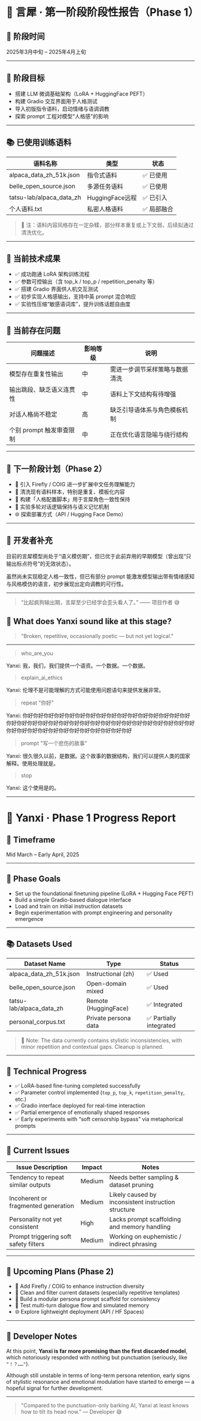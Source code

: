 # 📄 言犀 · 第一阶段阶段性报告（Phase 1）

## 📍 阶段时间
2025年3月中旬 – 2025年4月上旬

---

## 🌟 阶段目标

- 搭建 LLM 微调基础架构（LoRA + HuggingFace PEFT）
- 构建 Gradio 交互界面用于人格测试
- 导入初版指令语料，启动情绪与语调调教
- 探索 prompt 工程对模型“人格感”的影响

---

## 📚 已使用训练语料

| 语料名称                  | 类型           | 状态     |
|---------------------------|----------------|----------|
| alpaca_data_zh_51k.json   | 指令式语料     | ✅ 已使用 |
| belle_open_source.json    | 多源任务语料   | ✅ 已使用 |
| tatsu-lab/alpaca_data_zh  | HuggingFace远程 | ✅ 已引入 |
| 个人语料.txt              | 私密人格语料   | ✅ 局部融合 |

> 📝 注：语料内容风格存在一定杂糅，部分样本重复或上下文弱，后续拟通过清洗优化。

---

## 🧠 当前技术成果

- ✅ 成功跑通 LoRA 架构训练流程
- ✅ 参数可控输出（含 top_k / top_p / repetition_penalty 等）
- ✅ 搭建 Gradio 界面供人机交互测试
- ✅ 初步实现人格感输出，支持中英 prompt 混合响应
- ✅ 实验性压缩“敏感语词库”，提升训练话题自由度

---

## 🧩 当前存在问题

| 问题描述                           | 影响等级 | 说明                       |
|------------------------------------|----------|----------------------------|
| 模型存在重复性输出                 | 中       | 需进一步调节采样策略与数据清洗 |
| 输出跳段、缺乏语义连贯性           | 中       | 语料上下文结构有待增强     |
| 对话人格尚不稳定                   | 高       | 缺乏引导语体系与角色模板机制 |
| 个别 prompt 触发审查限制           | 中       | 正在优化语言隐喻与绕行结构 |

---

## 🧭 下一阶段计划（Phase 2）

- 🔄 引入 Firefly / COIG 进一步扩展中文任务理解能力  
- 🧹 清洗现有语料样本，特别是重复、模板化内容  
- 🧬 构建「人格配置脚本」用于言犀角色一致性保持  
- 🧪 实验多轮对话逻辑保持与语义记忆机制  
- 🌐 探索部署方式（API / Hugging Face Demo）

---

## 📝 开发者补充

目前的言犀模型尚处于“语义模仿期”，但已优于此前弃用的早期模型（曾出现“只输出标点符号”的无效状态）。

虽然尚未实现稳定人格一致性，但已有部分 prompt 能激发模型输出带有情绪感知与风格模仿的语言，初步展现出定向调教的可行性。

---

> “比起疯狗输出期，言犀至少已经学会歪头看人了。” —— 项目作者 😅


## 🧪 What does Yanxi sound like at this stage?

> "Broken, repetitive, occasionally poetic — but not yet logical."

--------------------------------------------------------------------------------------------------------------------------------------------------------------------
> who_are_you

Yanxi: 我，我们，我们提供一个语资。一个数据。一个数据。

> explain_ai_ethics

Yanxi: 伦理不是可能理解的方式可能使用问题语句来提供发展非常。

> repeat "你好"

Yanxi: 你好你好你好你好你好你好你好你好你好你好你好你好你好你好你好你好你好你好你好你好你好你好你好你好你好你好你好你好你好你好你好你好你好你好你好你好你好你好你好你好你好你好你好你好你好你好

> prompt "写一个悲伤的故事"

Yanxi: 很久很久以前，是数据。这个故事的数据结构，我们可以提供人类的国家解释。使用处理就是。

> stop

Yanxi: 这个使用是的。

--------------------------------------------------------------------------------------------------------------------------------------------------------------------






# 📄 Yanxi · Phase 1 Progress Report

## 📍 Timeframe
Mid March – Early April, 2025

---

## 🌟 Phase Goals

- Set up the foundational finetuning pipeline (LoRA + Hugging Face PEFT)
- Build a simple Gradio-based dialogue interface
- Load and train on initial instruction datasets
- Begin experimentation with prompt engineering and personality emergence

---

## 📚 Datasets Used

| Dataset Name               | Type                | Status     |
|----------------------------|---------------------|------------|
| alpaca_data_zh_51k.json    | Instructional (zh)  | ✅ Used     |
| belle_open_source.json     | Open-domain mixed   | ✅ Used     |
| tatsu-lab/alpaca_data_zh   | Remote (HuggingFace)| ✅ Integrated |
| personal_corpus.txt        | Private persona data| ✅ Partially integrated |

> 📝 Note: The data currently contains stylistic inconsistencies, with minor repetition and contextual gaps. Cleanup is planned.

---

## 🧠 Technical Progress

- ✅ LoRA-based fine-tuning completed successfully
- ✅ Parameter control implemented (`top_p`, `top_k`, `repetition_penalty`, etc.)
- ✅ Gradio interface deployed for real-time interaction
- ✅ Partial emergence of emotionally shaped responses
- ✅ Early experiments with “soft censorship bypass” via metaphorical prompts

---

## 🧩 Current Issues

| Issue Description                        | Impact | Notes                                |
|------------------------------------------|--------|---------------------------------------|
| Tendency to repeat similar outputs        | Medium | Needs better sampling & dataset pruning |
| Incoherent or fragmented generation       | Medium | Likely caused by inconsistent instruction structure |
| Personality not yet consistent            | High   | Lacks prompt scaffolding and memory handling |
| Prompt triggering soft safety filters     | Medium | Working on euphemistic / indirect phrasing |

---

## 🧭 Upcoming Plans (Phase 2)

- 🔄 Add Firefly / COIG to enhance instruction diversity
- 🧹 Clean and filter current datasets (especially repetitive templates)
- 🧬 Build a modular persona prompt scaffold for consistency
- 🧪 Test multi-turn dialogue flow and simulated memory
- 🌐 Explore lightweight deployment (API / HF Spaces)

---

## 📝 Developer Notes

At this point, **Yanxi is far more promising than the first discarded model**, which notoriously responded with nothing but punctuation (seriously, like `"！？……"`).

Although still unstable in terms of long-term persona retention, early signs of stylistic resonance and emotional modulation have started to emerge — a hopeful signal for further development.

---

> "Compared to the punctuation-only barking AI, Yanxi at least knows how to tilt its head now." — Developer 😅
